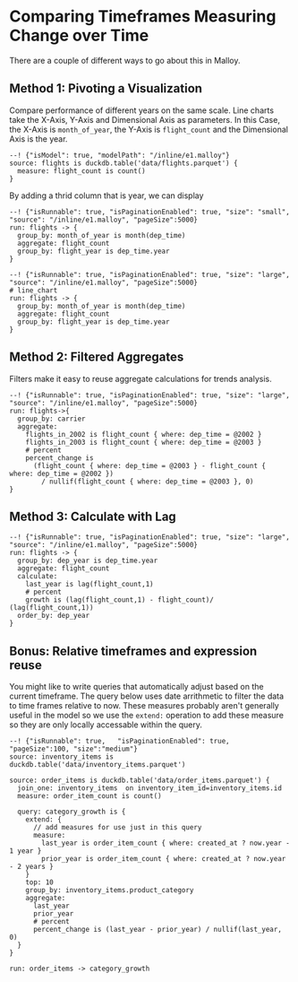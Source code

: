 # Comparing Timeframes Measuring Change over Time
There are a couple of different ways to go about this in Malloy.

## Method 1: Pivoting a Visualization

Compare performance of different years on the same scale.  Line charts take the X-Axis, Y-Axis and Dimensional Axis as parameters.
In this Case, the X-Axis is `month_of_year`, the Y-Axis is `flight_count` and the Dimensional Axis is the year.

```malloy
--! {"isModel": true, "modelPath": "/inline/e1.malloy"}
source: flights is duckdb.table('data/flights.parquet') {
  measure: flight_count is count()
}
```

By adding a thrid column that is year, we can display

```malloy
--! {"isRunnable": true, "isPaginationEnabled": true, "size": "small", "source": "/inline/e1.malloy", "pageSize":5000}
run: flights -> {
  group_by: month_of_year is month(dep_time)
  aggregate: flight_count
  group_by: flight_year is dep_time.year
}
```

```malloy
--! {"isRunnable": true, "isPaginationEnabled": true, "size": "large", "source": "/inline/e1.malloy", "pageSize":5000}
# line_chart
run: flights -> {
  group_by: month_of_year is month(dep_time)
  aggregate: flight_count
  group_by: flight_year is dep_time.year
}
```

## Method 2: Filtered Aggregates
Filters make it easy to reuse aggregate calculations for trends analysis.


```malloy
--! {"isRunnable": true, "isPaginationEnabled": true, "size": "large", "source": "/inline/e1.malloy", "pageSize":5000}
run: flights->{
  group_by: carrier
  aggregate:
    flights_in_2002 is flight_count { where: dep_time = @2002 }
    flights_in_2003 is flight_count { where: dep_time = @2003 }
    # percent
    percent_change is 
      (flight_count { where: dep_time = @2003 } - flight_count { where: dep_time = @2002 })
        / nullif(flight_count { where: dep_time = @2003 }, 0)
}
```

## Method 3: Calculate with Lag


```malloy
--! {"isRunnable": true, "isPaginationEnabled": true, "size": "large", "source": "/inline/e1.malloy", "pageSize":5000}
run: flights -> {
  group_by: dep_year is dep_time.year
  aggregate: flight_count
  calculate: 
    last_year is lag(flight_count,1)
    # percent
    growth is (lag(flight_count,1) - flight_count)/ (lag(flight_count,1))
  order_by: dep_year
}
```

## Bonus: Relative timeframes and expression reuse
You might like to write queries that automatically adjust based on the current timeframe.  The query below uses date arrithmetic to filter the data to time frames relative to now.  These measures probably aren't generally useful in the model so we use the `extend:` operation to add these measure so they are only locally accessable within the query.


```malloy
--! {"isRunnable": true,   "isPaginationEnabled": true, "pageSize":100, "size":"medium"}
source: inventory_items is duckdb.table('data/inventory_items.parquet') 

source: order_items is duckdb.table('data/order_items.parquet') {
  join_one: inventory_items  on inventory_item_id=inventory_items.id
  measure: order_item_count is count()

  query: category_growth is {
    extend: {
      // add measures for use just in this query
      measure:
        last_year is order_item_count { where: created_at ? now.year - 1 year }
        prior_year is order_item_count { where: created_at ? now.year - 2 years }
    }
    top: 10
    group_by: inventory_items.product_category
    aggregate:
      last_year
      prior_year
      # percent
      percent_change is (last_year - prior_year) / nullif(last_year, 0)
  }
}

run: order_items -> category_growth
```
